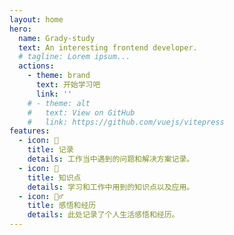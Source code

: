 ```yaml
---
layout: home
hero:
  name: Grady-study
  text: An interesting frontend developer.
  # tagline: Lorem ipsum...
  actions:
    - theme: brand
      text: 开始学习吧
      link: ''
    # - theme: alt
    #   text: View on GitHub
    #   link: https://github.com/vuejs/vitepress
features:
  - icon: 📝
    title: 记录
    details: 工作当中遇到的问题和解决方案记录。
  - icon: 📖
    title: 知识点
    details: 学习和工作中用到的知识点以及应用。
  - icon: 🧘‍♂️
    title: 感悟和经历
    details: 此处记录了个人生活感悟和经历。
---
```

<style>
.VPHome .VPHero{
  display: flex;
  justify-content: center;
  align-items: center;

}
.VPHero .actions {
  display: flex;
  justify-content: 'center';
  align-items: center
}
.VPHero  .main .text{

}
</style>